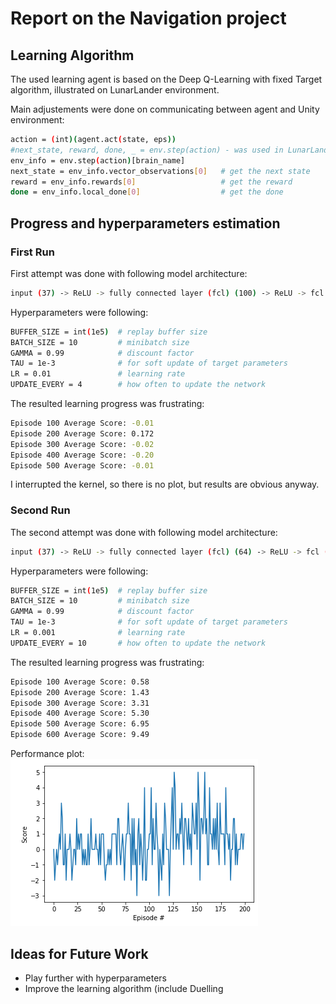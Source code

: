 # Report on the Navigation project


## Learning Algorithm
	
The used learning agent is based on the Deep Q-Learning with fixed Target algorithm, illustrated on LunarLander environment.

Main adjustements were done on communicating between agent and Unity environment:
```sh
action = (int)(agent.act(state, eps))
#next_state, reward, done, _ = env.step(action) - was used in LunarLander
env_info = env.step(action)[brain_name]
next_state = env_info.vector_observations[0]   # get the next state
reward = env_info.rewards[0]                   # get the reward
done = env_info.local_done[0]                  # get the done
```

## Progress and hyperparameters estimation

### First Run

First attempt was done with following model architecture:

```sh
input (37) -> ReLU -> fully connected layer (fcl) (100) -> ReLU -> fcl (80) -> output (4)
```

Hyperparameters were following:
```sh
BUFFER_SIZE = int(1e5)  # replay buffer size
BATCH_SIZE = 10         # minibatch size
GAMMA = 0.99            # discount factor
TAU = 1e-3              # for soft update of target parameters
LR = 0.01               # learning rate 
UPDATE_EVERY = 4        # how often to update the network
```

The resulted learning progress was frustrating:
```sh
Episode 100	Average Score: -0.01
Episode 200	Average Score: 0.172
Episode 300	Average Score: -0.02
Episode 400	Average Score: -0.20
Episode 500	Average Score: -0.01
```

I interrupted the kernel, so there is no plot, but results are obvious anyway.

### Second Run

The second attempt was done with following model architecture:

```sh
input (37) -> ReLU -> fully connected layer (fcl) (64) -> ReLU -> fcl (64) -> ReLU -> fcl (64) -> output (4)
```

Hyperparameters were following:
```sh
BUFFER_SIZE = int(1e5)  # replay buffer size
BATCH_SIZE = 10         # minibatch size
GAMMA = 0.99            # discount factor
TAU = 1e-3              # for soft update of target parameters
LR = 0.001              # learning rate 
UPDATE_EVERY = 10       # how often to update the network
```

The resulted learning progress was frustrating:
```sh
Episode 100	Average Score: 0.58
Episode 200	Average Score: 1.43
Episode 300	Average Score: 3.31
Episode 400	Average Score: 5.30
Episode 500	Average Score: 6.95
Episode 600	Average Score: 9.49
```
Performance plot:<br/>
![plot](images/pplot.PNG "Performance plot")

## Ideas for Future Work
	
 - Play further with hyperparameters
 - Improve the learning algorithm (include Duelling 
